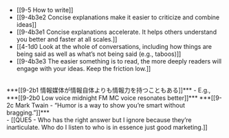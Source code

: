 - [[9-5 How to write]]
- [[9-4b3e2 Concise explanations make it easier to criticize and combine ideas]]
- [[9-4b3e1 Concise explanations accelerate. It helps others understand you better and faster at all scales.]]
- [[4-1d0 Look at the whole of conversations, including how things are being said as well as what’s not being said (e.g., taboos)]]
- [[9-4b3e3 The easier something is to read, the more deeply readers will engage with your ideas. Keep the friction low.]]
<br>
***[[9-2b1 情報媒体が情報自体よりも情報力を持つこともある]]***
  - E.g., ***[[9-2b0 Low voice midnight FM MC voice resonates better]]***
***[[9-2c Mark Twain - “Humor is a way to show you’re smart without bragging.”]]***
<br>
- [[QUE5 - Who has the right answer but I ignore because they’re inarticulate. Who do I listen to who is in essence just good marketing.]]
